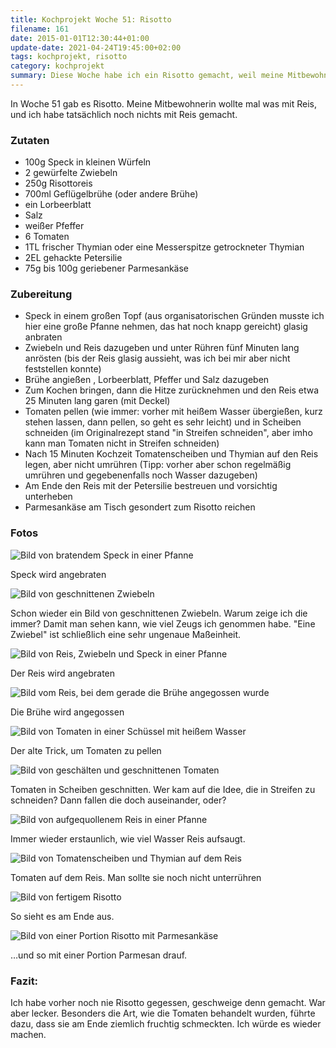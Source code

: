 ```yaml
---
title: Kochprojekt Woche 51: Risotto
filename: 161
date: 2015-01-01T12:30:44+01:00
update-date: 2021-04-24T19:45:00+02:00
tags: kochprojekt, risotto
category: kochprojekt
summary: Diese Woche habe ich ein Risotto gemacht, weil meine Mitbewohnerin mal was mit Reis haben wollte.
---
```

In Woche 51 gab es Risotto. Meine Mitbewohnerin wollte mal was mit Reis, und ich habe tatsächlich noch nichts mit Reis gemacht.

### Zutaten

- 100g Speck in kleinen Würfeln
- 2 gewürfelte Zwiebeln
- 250g Risottoreis
- 700ml Geflügelbrühe (oder andere Brühe)
- ein Lorbeerblatt
- Salz
- weißer Pfeffer
- 6 Tomaten
- 1TL frischer Thymian oder eine Messerspitze getrockneter Thymian
- 2EL gehackte Petersilie
- 75g bis 100g geriebener Parmesankäse

### Zubereitung

- Speck in einem großen Topf (aus organisatorischen Gründen musste ich hier eine große Pfanne nehmen, das hat noch knapp gereicht) glasig anbraten
- Zwiebeln und Reis dazugeben und unter Rühren fünf Minuten lang anrösten (bis der Reis glasig aussieht, was ich bei mir aber nicht feststellen konnte)
- Brühe angießen , Lorbeerblatt, Pfeffer und Salz dazugeben
- Zum Kochen bringen, dann die Hitze zurücknehmen und den Reis etwa 25 Minuten lang garen (mit Deckel)
- Tomaten pellen (wie immer: vorher mit heißem Wasser übergießen, kurz stehen lassen, dann pellen, so geht es sehr leicht) und in Scheiben schneiden (im Originalrezept stand "in Streifen schneiden", aber imho kann man Tomaten nicht in Streifen schneiden)
- Nach 15 Minuten Kochzeit Tomatenscheiben und Thymian auf den Reis legen, aber nicht umrühren (Tipp: vorher aber schon regelmäßig umrühren und gegebenenfalls noch Wasser dazugeben)
- Am Ende den Reis mit der Petersilie bestreuen und vorsichtig unterheben
- Parmesankäse am Tisch gesondert zum Risotto reichen

### Fotos

![Bild von bratendem Speck in einer Pfanne](/file/kochprojekt_51_01.jpg)

Speck wird angebraten

![Bild von geschnittenen Zwiebeln](/file/kochprojekt_51_02.jpg)

Schon wieder ein Bild von geschnittenen Zwiebeln. Warum zeige ich die immer? Damit man sehen kann, wie viel Zeugs ich genommen habe. "Eine Zwiebel" ist schließlich eine sehr ungenaue Maßeinheit.

![Bild von Reis, Zwiebeln und Speck in einer Pfanne](/file/kochprojekt_51_03.jpg)

Der Reis wird angebraten

![Bild vom Reis, bei dem gerade die Brühe angegossen wurde](/file/kochprojekt_51_04.jpg)

Die Brühe wird angegossen

![Bild von Tomaten in einer Schüssel mit heißem Wasser](/file/kochprojekt_51_05.jpg)

Der alte Trick, um Tomaten zu pellen

![Bild von geschälten und geschnittenen Tomaten](/file/kochprojekt_51_06.jpg)

Tomaten in Scheiben geschnitten. Wer kam auf die Idee, die in Streifen zu schneiden? Dann fallen die doch auseinander, oder?

![Bild von aufgequollenem Reis in einer Pfanne](/file/kochprojekt_51_07.jpg)

Immer wieder erstaunlich, wie viel Wasser Reis aufsaugt.

![Bild von Tomatenscheiben und Thymian auf dem Reis](/file/kochprojekt_51_08.jpg)

Tomaten auf dem Reis. Man sollte sie noch nicht unterrühren

![Bild von fertigem Risotto](/file/kochprojekt_51_09.jpg)

So sieht es am Ende aus.

![Bild von einer Portion Risotto mit Parmesankäse](/file/kochprojekt_51_10.jpg)

…und so mit einer Portion Parmesan drauf.

### Fazit:

Ich habe vorher noch nie Risotto gegessen, geschweige denn gemacht. War aber lecker. Besonders die Art, wie die Tomaten behandelt wurden, führte dazu, dass sie am Ende ziemlich fruchtig schmeckten. Ich würde es wieder machen.
